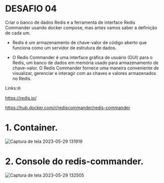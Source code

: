 <h1>DESAFIO 04</h1>

Criar o banco de dados Redis e a ferramenta de interface Redis Commander usando docker compose, mas antes vamos saber a definição de cada um.

+ Redis é um armazenamento de chave-valor de código aberto que funciona como um servidor de estrutura de dados.

+ O Redis Commander é uma interface gráfica de usuário (GUI) para o Redis, um banco de dados em memória usado para armazenamento de chave-valor. O Redis Commander fornece uma maneira conveniente de visualizar, gerenciar e interagir com as chaves e valores armazenados no Redis.



Links:🌐

https://redis.io/

https://hub.docker.com/r/rediscommander/redis-commander



<h1>1. Container.</h1>

![Captura de tela 2023-05-29 131919](https://github.com/andreelidio/desafio-profissional-docker/assets/97263573/c2a9aaf0-9fed-427c-8dd9-e6b1c3983ba8)

<h1>2. Console do redis-commander.</h1>

![Captura de tela 2023-05-29 132505](https://github.com/andreelidio/desafio-profissional-docker/assets/97263573/904c0d07-83d7-43b2-8c11-465fe322c147)

